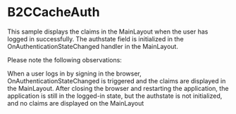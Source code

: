 # B2CCacheAuth

This sample displays the claims in the MainLayout when the user has logged in successfully. The authstate field is initialized in the OnAuthenticationStateChanged handler in the MainLayout.

Please note the following observations:

When a user logs in by signing in the browser, OnAuthenticationStateChanged is triggered and the claims are displayed in the MainLayout.
After closing the browser and restarting the application, the application is still in the logged-in state, but the authstate is not initialized, and no claims are displayed on the MainLayout